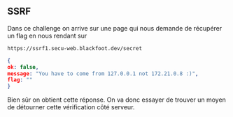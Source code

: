 
## SSRF 

Dans ce challenge on arrive sur une page qui nous demande de récupérer un flag en nous rendant sur 

```URL
https://ssrf1.secu-web.blackfoot.dev/secret
```

```JSON
{
ok: false,
message: "You have to come from 127.0.0.1 not 172.21.0.8 :)",
flag: ""
}
```

Bien sûr on obtient cette réponse. On va donc essayer de trouver un moyen de détourner cette vérification côté serveur.

